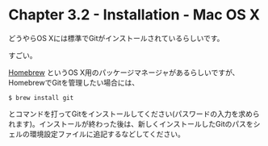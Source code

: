 Chapter 3.2 - Installation - Mac OS X
=======

どうやらOS Xには標準でGitがインストールされているらしいです。

すごい。

[Homebrew](http://brew.sh/index_ja.html) というOS X用のパッケージマネージャがあるらしいですが、HomebrewでGitを管理したい場合には、 

```
$ brew install git
```

とコマンドを打ってGitをインストールしてください(パスワードの入力を求められます)。インストールが終わった後は、新しくインストールしたGitのパスをシェルの環境設定ファイルに追記するなどしてください。